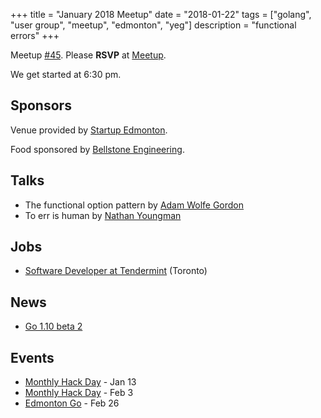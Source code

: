 +++
title = "January 2018 Meetup"
date = "2018-01-22"
tags = ["golang", "user group", "meetup", "edmonton", "yeg"]
description = "functional errors"
+++

Meetup [#45](https://github.com/edmontongo/presentations/issues/74). Please **RSVP** at [Meetup](https://www.meetup.com/startupedmonton/events/ddzwmnyxcbdc/).

We get started at 6:30 pm.

## Sponsors 

Venue provided by [Startup Edmonton](http://www.startupedmonton.com/).

Food sponsored by [Bellstone Engineering](https://bellstone.ca/). 

## Talks

* The functional option pattern by [Adam Wolfe Gordon](https://github.com/adamwg)
* To err is human by [Nathan Youngman](https://github.com/nathany)

## Jobs

* [Software Developer at Tendermint](https://tendermint.com/careers/apps-developer) (Toronto)

## News

* [Go 1.10 beta 2](https://groups.google.com/forum/#!topic/golang-announce/mfyjMHbaeDA)

## Events

* [Monthly Hack Day](https://www.meetup.com/startupedmonton/events/qvnfrlyxcbjb/) - Jan 13
* [Monthly Hack Day](https://www.meetup.com/startupedmonton/events/qvnfrlyxdbfb/) - Feb 3
* [Edmonton Go](https://www.meetup.com/startupedmonton/events/ddzwmnyxdbjc/) - Feb 26
